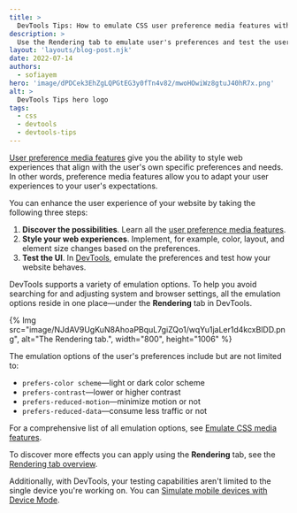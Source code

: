 ```yaml
---
title: >
  DevTools Tips: How to emulate CSS user preference media features with DevTools
description: >
  Use the Rendering tab to emulate user's preferences and test the user-adaptive behavior of your website.
layout: 'layouts/blog-post.njk'
date: 2022-07-14
authors:
  - sofiayem
hero: 'image/dPDCek3EhZgLQPGtEG3y0fTn4v82/mwoHOwiWz8gtuJ40hR7x.png'
alt: >
  DevTools Tips hero logo
tags:
  - css
  - devtools
  - devtools-tips
---
```


[User preference media features](https://web.dev/new-responsive/#responsive-to-the-user) give you the ability to style web experiences that align with the user's own specific preferences and needs. In other words, preference media features allow you to adapt your user experiences to your user's expectations.



You can enhance the user experience of your website by taking the following three steps:

1. **Discover the possibilities**. Learn all the [user preference media features](https://developer.mozilla.org/docs/Web/CSS/@media#media_features).
1. **Style your web experiences**. Implement, for example, color, layout, and element size changes based on the preferences.
1. **Test the UI**. In [DevTools](/docs/devtools/), emulate the preferences and test how your website behaves.

DevTools supports a variety of emulation options. To help you avoid searching for and adjusting system and browser settings, all the emulation options reside in one place—under the **Rendering** tab in DevTools.

{% Img src="image/NJdAV9UgKuN8AhoaPBquL7giZQo1/wqYu1jaLer1d4kcxBlDD.png", alt="The Rendering tab.", width="800", height="1006" %}

The emulation options of the user's preferences include but are not limited to:

- `prefers-color scheme`—light or dark color scheme
- `prefers-contrast`—lower or higher contrast
- `prefers-reduced-motion`—minimize motion or not
- `prefers-reduced-data`—consume less traffic or not

For a comprehensive list of all emulation options, see [Emulate CSS media features](/docs/devtools/rendering/emulate-css/).

To discover more effects you can apply using the **Rendering** tab, see the [Rendering tab overview](/docs/devtools/rendering/).

Additionally, with DevTools, your testing capabilities aren't limited to the single device you're working on. You can [Simulate mobile devices with Device Mode](/docs/devtools/device-mode/).
